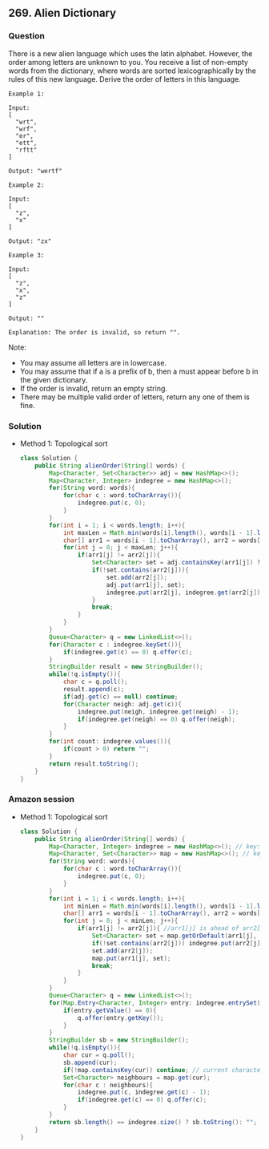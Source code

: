 ## 269. Alien Dictionary

### Question
There is a new alien language which uses the latin alphabet. However, the order among letters are unknown to you. You receive a list of non-empty words from the dictionary, where words are sorted lexicographically by the rules of this new language. Derive the order of letters in this language.

```
Example 1:

Input:
[
  "wrt",
  "wrf",
  "er",
  "ett",
  "rftt"
]

Output: "wertf"

Example 2:

Input:
[
  "z",
  "x"
]

Output: "zx"

Example 3:

Input:
[
  "z",
  "x",
  "z"
] 

Output: "" 

Explanation: The order is invalid, so return "".
```

Note:
* You may assume all letters are in lowercase.
* You may assume that if a is a prefix of b, then a must appear before b in the given dictionary.
* If the order is invalid, return an empty string.
* There may be multiple valid order of letters, return any one of them is fine.

### Solution
* Method 1: Topological sort
    ```Java
   class Solution {
        public String alienOrder(String[] words) {
            Map<Character, Set<Character>> adj = new HashMap<>();
            Map<Character, Integer> indegree = new HashMap<>();
            for(String word: words){
                for(char c : word.toCharArray()){
                    indegree.put(c, 0);
                }
            }
            for(int i = 1; i < words.length; i++){
                int maxLen = Math.min(words[i].length(), words[i - 1].length());
                char[] arr1 = words[i - 1].toCharArray(), arr2 = words[i].toCharArray();
                for(int j = 0; j < maxLen; j++){
                    if(arr1[j] != arr2[j]){
                        Set<Character> set = adj.containsKey(arr1[j]) ? adj.get(arr1[j]): new HashSet<>();
                        if(!set.contains(arr2[j])){
                            set.add(arr2[j]);
                            adj.put(arr1[j], set);
                            indegree.put(arr2[j], indegree.get(arr2[j]) + 1);
                        }
                        break;
                    }
                }
            }
            Queue<Character> q = new LinkedList<>();
            for(Character c : indegree.keySet()){
                if(indegree.get(c) == 0) q.offer(c);
            }
            StringBuilder result = new StringBuilder();
            while(!q.isEmpty()){
                char c = q.poll();
                result.append(c);
                if(adj.get(c) == null) continue;
                for(Character neigh: adj.get(c)){
                    indegree.put(neigh, indegree.get(neigh) - 1);
                    if(indegree.get(neigh) == 0) q.offer(neigh);
                }
            }
            for(int count: indegree.values()){
                if(count > 0) return "";
            }
            return result.toString();
        }
    }
   ```

### Amazon session
* Method 1: Topological sort
	```Java
	class Solution {
		public String alienOrder(String[] words) {
			Map<Character, Integer> indegree = new HashMap<>(); // key: letter, value: its indegree
			Map<Character, Set<Character>> map = new HashMap<>(); // key: request, value: its childrens
			for(String word: words){
				for(char c : word.toCharArray()){
					indegree.put(c, 0);
				}
			}
			for(int i = 1; i < words.length; i++){
				int minLen = Math.min(words[i].length(), words[i - 1].length());
				char[] arr1 = words[i - 1].toCharArray(), arr2 = words[i].toCharArray();
				for(int j = 0; j < minLen; j++){
					if(arr1[j] != arr2[j]){ //arr1[j] is ahead of arr2[j]
						Set<Character> set = map.getOrDefault(arr1[j], new HashSet<>());
						if(!set.contains(arr2[j])) indegree.put(arr2[j], indegree.get(arr2[j]) + 1);
						set.add(arr2[j]);
						map.put(arr1[j], set);
						break;
					}
				}
			}
			Queue<Character> q = new LinkedList<>();
			for(Map.Entry<Character, Integer> entry: indegree.entrySet()){
				if(entry.getValue() == 0){
					q.offer(entry.getKey());
				}
			}
			StringBuilder sb = new StringBuilder();
			while(!q.isEmpty()){
				char cur = q.poll();
				sb.append(cur);
				if(!map.containsKey(cur)) continue; // current character doesn't have neighbour.
				Set<Character> neighbours = map.get(cur);
				for(char c : neighbours){
					indegree.put(c, indegree.get(c) - 1);
					if(indegree.get(c) == 0) q.offer(c);
				}
			}
			return sb.length() == indegree.size() ? sb.toString(): "";
		}
	}
	```
